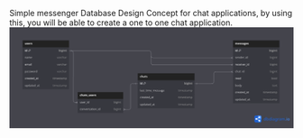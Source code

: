 Simple messenger Database Design Concept for chat applications, by using this, you will be able to create a one to one chat application.
![alt text](simple-messenger.png)
